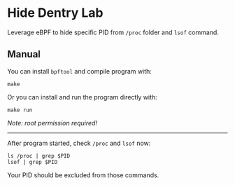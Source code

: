 # Hide Dentry Lab

Leverage eBPF to hide specific PID from `/proc` folder and `lsof` command.


## Manual

You can install `bpftool` and compile program with:

```
make
```

Or you can install and run the program directly with:
```
make run
```
*Note: root permission required!*

---

After program started, check `/proc` and `lsof` now:
```
ls /proc | grep $PID
lsof | grep $PID
```

Your PID should be excluded from those commands.
